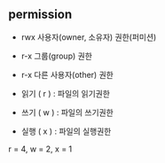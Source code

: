 ## permission

- rwx  사용자(owner, 소유자) 권한(퍼미션)
- r-x  그룹(group) 권한
- r-x  다른 사용자(other) 권한

- 읽기 ( r ) : 파일의 읽기권한
- 쓰기 ( w ) : 파일의 쓰기권한
- 실행 ( x ) : 파일의 실행권한

r = 4, w = 2, x = 1
